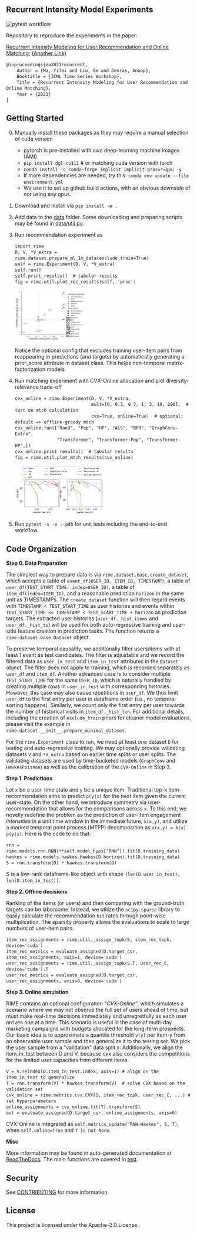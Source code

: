 ## Recurrent Intensity Model Experiments

![pytest workflow](https://github.com/awslabs/recurrent-intensity-model-experiments/actions/workflows/python-app.yml/badge.svg)

Repository to reproduce the experiments in the paper:

[Recurrent Intensity Modeling for User Recommendation and Online Matching](http://roseyu.com/time-series-workshop/submissions/2021/TSW-ICML2021_paper_47.pdf);
[(Another Link)](https://www.amazon.science/publications/recurrent-intensity-modeling-for-user-recommendation-and-online-matching)

```
@inproceedings{ma2021recurrent,
    Author = {Ma, Yifei and Liu, Ge and Deoras, Anoop},
    Booktitle = {ICML Time Series Workshop},
    Title = {Recurrent Intensity Modeling for User Recommendation and Online Matching},
    Year = {2021}
}
```

## Getting Started

0. Manually install these packages as they may require a manual selection of cuda version
    - pytorch is pre-installed with aws deep-learning machine images (AMI)
    - `pip install dgl-cu111` # or matching cuda version with torch
    - `conda install -c conda-forge implicit implicit-proc=*=gpu -y`
    - If more dependencies are needed, try this: `conda env update --file environment.yml`
    - We use it to set up github build actions, with an obvious downside of not using any gpus.
1. Download and install via `pip install -e .`
2. Add data to the [data](data) folder. Some downloading and preparing scripts may be found in [data/util.py](data/util.py).
3. Run recommendation experiment as
    ```
    import rime
    D, V, *V_extra = rime.dataset.prepare_ml_1m_data(exclude_train=True)
    self = rime.Experiment(D, V, *V_extra)
    self.run()
    self.print_results()  # tabular results
    fig = rime.util.plot_rec_results(self, 'prec')
    ```

    <img src="figure/rec-ml-1m-prec.png" alt="rec-ml-1m-prec" width="40%"/>

    Notice the optional config that excludes training user-item pairs from reappearing in predictions (and targets) by automatically generating a prior_score attribute in dataset class. This helps non-temporal matrix-factorization models.

4. Run matching experiment with CVX-Online allocation and plot diversity-relevance trade-off
   ```
   cvx_online = rime.Experiment(D, V, *V_extra,
                                mult=[0, 0.3, 0.7, 1, 3, 10, 200],  # turn on mtch calculation
                                cvx=True, online=True)  # optional; default => offline-greedy mtch
   cvx_online.run(["Rand", "Pop", "HP", "ALS", "BPR", "GraphConv-Extra",
                   "Transformer", "Transformer-Pop", "Transformer-HP",])
   cvx_online.print_results()  # tabular results
   fig = rime.util.plot_mtch_results(cvx_online)
   ```

    <img src="figure/online-ml-1m.png" alt="online-ml-1m" width="50%"/>

5. Run `pytest -s -x --pdb` for unit tests including the end-to-end workflow.

## Code Organization

**Step 0. Data Preparation**

The simplest way to prepare data is via `rime.dataset.base.create_dataset`, which accepts a table of `event_df(USER_ID, ITEM_ID, TIMESTAMP)`, a table of `user_df(TEST_START_TIME, index=USER_ID)`, a table of `item_df(index=ITEM_ID)`, and a reasonable prediction `horizon` in the same unit as TIMESTAMPs. The `create_dataset` function will then regard events with `TIMESTAMP < TEST_START_TIME` as user histories and events within `TEST_START_TIME <= TIMESTAMP < TEST_START_TIME + horizon` as prediction targets. The extracted user histories (`user_df._hist_items` and `user_df._hist_ts`) will be used for both auto-regressive training and user-side feature creation in prediction tasks. The function returns a `rime.dataset.base.Dataset` object.

To preserve temporal causality, we additionally filter users/items with at least 1 event as test candidates. The filter is adjustable and we record the filtered data as `user_in_test` and `item_in_test` attributes in the `Dataset` object. The filter does not apply to training, which is recorded separately as `user_df` and `item_df`. Another advanced case is to consider multiple `TEST_START_TIME` for the same `USER_ID`, which is naturally handled by creating multiple rows in `user_in_test` with corresponding histories. However, this case may also cause repetitions in `user_df`. We thus limit `user_df` to the first entry per user in dataframe order (i.e., no temporal sorting happens). Similarly, we count only the first entry per user towards the number of historical visits in `item_df._hist_len`.
For additional details, including the creation of `exclude_train` priors for cleaner model evaluations, please visit the example in `rime.dataset.__init__.prepare_minimal_dataset`.

For the `rime.Experiment` class to run, we need at least one dataset `D` for testing and auto-regressive training. We may optionally provide validating datasets `V` and `*V_extra` based on earlier time splits or user splits. The validating datasets are used by time-bucketed models (`GraphConv` and `HawkesPoisson`) as well as the calibration of the `CVX-Online` in Step 3.

**Step 1. Predictions**

Let `x` be a user-time state and `y` be a unique item. Traditional top-k item-recommendation aims to predict `p(y|x)` for the next item given the current user-state. On the other hand, we introduce symmetry via user-recommendation that allows for the comparisons across `x`. To this end, we novelly redefine the problem as the prediction of user-item engagement *intensities* in a unit time window in the immediate future, `λ(x,y)`, and utilize a marked temporal point process (MTPP) decomposition as `λ(x,y) = λ(x) p(y|x)`. Here is the code to do that:
```
rnn = rime.models.rnn.RNN(**self.model_hyps["RNN"]).fit(D.training_data)
hawkes = rime.models.hawkes.Hawkes(D.horizon).fit(D.training_data)
S = rnn.transform(D) * hawkes.transform(D)
```
S is a low-rank dataframe-like object with shape `(len(D.user_in_test), len(D.item_in_test))`.

**Step 2. Offline decisions**

Ranking of the items (or users) and then comparing with the ground-truth targets can be laborsome. Instead, we utilize the `scipy.sparse` library to easily calculate the recommendation `hit` rates through point-wise multiplication. The sparsity property allows the evaluations to scale to large numbers of user-item pairs.
```
item_rec_assignments = rime.util._assign_topk(S, item_rec_topk, device='cuda')
item_rec_metrics = evaluate_assigned(D.target_csr, item_rec_assignments, axis=1, device='cuda')
user_rec_assignments = rime.util._assign_topk(S.T, user_rec_C, device='cuda').T
user_rec_metrics = evaluate_assigned(D.target_csr, user_rec_assignments, axis=0, device='cuda')
```

**Step 3. Online simulation**

RIME contains an optional configuration *"CVX-Online"*, which simulates a scenario where we may not observe the full set of users ahead of time, but must make real-time decisions immediately and unregretfully as each user arrives one at a time.
This scenario is useful in the case of multi-day marketing campaigns with budgets allocated for the long-term prospects.
Our basic idea is to approximate a quantile threshold `v(y)` per item-y from an observable user sample and then generalize it to the testing set.
We pick the user sample from a "validation" data split `V`.
Additionally, we align the item_in_test between D and V, because cvx also considers the competitions for the limited user capacities from different items.
```
V = V.reindex(D.item_in_test.index, axis=1) # align on the item_in_test to generalize
T = rnn.transform(V) * hawkes.transform(V)  # solve CVX based on the validation set
cvx_online = rime.metrics.cvx.CVX(S, item_rec_topk, user_rec_C, ...) # set hyperparameters
online_assignments = cvx_online.fit(T).transform(S)
out = evaluate_assigned(D.target_csr, online_assignments, axis=0)
```

CVX-Online is integrated as `self.metrics_update("RNN-Hawkes", S, T)`,
when `self.online=True` and `T is not None`.

**Misc**

More information may be found in auto-generated documentation at [ReadTheDocs](https://recurrent-intensity-model-experiments.readthedocs.io/).
The main functions are covered in [test](test).


## Security

See [CONTRIBUTING](CONTRIBUTING.md#security-issue-notifications) for more information.

## License

This project is licensed under the Apache-2.0 License.

